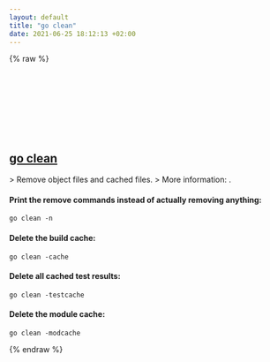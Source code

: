 ```yaml
---
layout: default
title: "go clean"
date: 2021-06-25 18:12:13 +02:00
---
```

{% raw %}
<h2 id="go-clean">
  <a href="/en/common/go-clean.html">go clean</a> <a href="#go-clean"><svg class="icon">
    <use href="/assets/images/unicode_sprite.svg#link" />
  </svg></a>
</h2>
> Remove object files and cached files.
> More information: <https://golang.org/cmd/go/#hdr-Remove_object_files_and_cached_files>.

#### Print the remove commands instead of actually removing anything:
```shell
go clean -n
```
#### Delete the build cache:
```shell
go clean -cache
```
#### Delete all cached test results:
```shell
go clean -testcache
```
#### Delete the module cache:
```shell
go clean -modcache
```
{% endraw %}